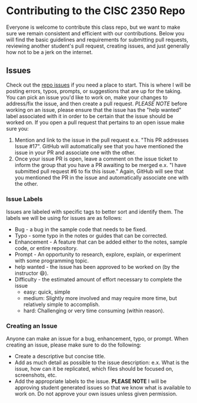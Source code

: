 # Contributing to the CISC 2350 Repo
Everyone is welcome to contribute this class repo, but we want to make sure we remain consistent and efficient with our contributions.  Below you will find the basic guidelines and requirements for submitting pull requests, reviewing another student's pull request, creating issues, and just generally how not to be a jerk on the internet.

## Issues
Check out the [repo issues](https://github.com/yurm04/CISC2350/issues) if you need a place to start.  This is where I will be posting errors, typos, prompts, or suggestions that are up for the taking.  You can pick an issue you'd like to work on, make your changes to address/fix the issue, and then create a pull request. *PLEASE NOTE* before working on an issue, please ensure that the issue has the "help wanted" label associated with it in order to be certain that the issue should be worked on.  If you open a pull request that pertains to an open issue make sure you:

1. Mention and link to the issue in the pull request e.x. "This PR addresses Issue #17".  GitHub will automatically see that you have mentioned the issue in your PR and associate one with the other.
2. Once your issue PR is open, leave a comment on the issue ticket to inform the group that you have a PR awaiting to be merged e.x. "I have submitted pull request #6 to fix this issue."  Again, GitHub will see that you mentioned the PR in the issue and automatically associate one with the other.

### Issue Labels
Issues are labeled with specific tags to better sort and identify them.  The labels we will be using for issues are as follows:

- Bug - a bug in the sample code that needs to be fixed.
- Typo - some typo in the notes or guides that can be corrected.
- Enhancement - A feature that can be added either to the notes, sample code, or entire repository.
- Prompt - An opportunity to research, explore, explain, or experiment with some programming topic.
- help wanted - the issue has been approved to be worked on (by the instructor :smile:).
- Difficulty - the estimated amount of effort necessary to complete the issue
	- easy: quick, simple
	- medium: Slightly more involved and may require more time, but relatively simple to accomplish.
	- hard: Challenging or very time consuming (within reason).

### Creating an Issue
Anyone can make an issue for a bug, enhancement, typo, or prompt.  When creating an issue, please make sure to do the following:

- Create a descriptive but concise title.
- Add as much detail as possible to the issue description: e.x. What is the issue, how can it be replicated, which files should be focused on, screenshots, etc.
- Add the appropriate labels to the issue.  **PLEASE NOTE** I will be approving student generated issues so that we know what is available to work on.  Do not approve your own issues unless given permission.



